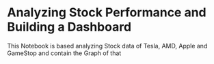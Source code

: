 # Analyzing Stock Performance and Building a Dashboard
This Notebook is based analyzing Stock data of Tesla, AMD, Apple and GameStop and contain the Graph of that 
